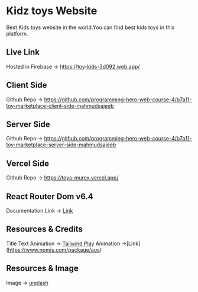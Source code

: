 # Kidz toys Website

 Best Kids  toys website in the world.You can find best kids toys in this platform.

## Live Link
Hosted in Firebase -> https://toy-kids-3d092.web.app/


## Client Side
Github Repo ->  https://github.com/programming-hero-web-course-4/b7a11-toy-marketplace-client-side-mahmudsajeeb
## Server Side
Github Repo ->  https://github.com/programming-hero-web-course-4/b7a11-toy-marketplace-server-side-mahmudsajeeb
## Vercel Side
Github Repo ->  https://toys-murex.vercel.app/


 
## React Router Dom v6.4 
Documentation Link -> [Link](https://reactrouter.com/en/main/start/overview)

 
 

## Resources & Credits

Title Text Animation -> [Tailwind Play](https://play.tailwindcss.com/VCZwwz1e3R)
Animation ->[Link] (https://www.npmjs.com/package/aos)
 
 
## Resources & Image 
Image -> [unplash](https://unsplash.com/)
 

